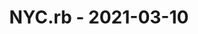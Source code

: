 ---
layout: post
title: NYC.rb - 2021-03-10
datetime: '2021-03-10T17:30:00-05:00'
name: NYC.rb
external_url: https://www.meetup.com/NYC-rb/events/sthzbsyccfbnb/
online_event: false
year_month: 2021-03
---